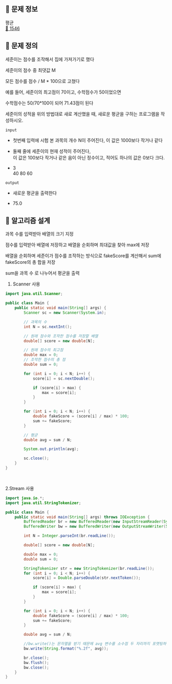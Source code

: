 ## 🌵 문제 정보
평균 <br>
[🚗 1546](https://www.acmicpc.net/problem/1546)

## 🌵 문제 정의
세준이는 점수를 조작해서 집에 가져가기로 했다 <br>

세준이의 점수 중 최댓값 M <br>

모든 점수를 점수 / M * 100으로 고쳤다 <br>

예를 들어, 세준이의 최고점이 70이고, 수학점수가 50이었으면 <br>

수학점수는 50/70*100이 되어 71.43점이 된다 <br>

세준이의 성적을 위의 방법대로 새로 계산했을 때, 새로운 평균을 구하는 프로그램을 작성하시오.


`input` <br>
- 첫번째 입력에 시험 본 과목의 개수 N이 주어진다, 이 값은 1000보다 작거나 같다
- 둘째 줄에 세준이의 현재 성적이 주어진다, <br>
  이 값은 100보다 작거나 같은 음이 아닌 정수이고, 적어도 하나의 값은 0보다 크다.


- 3 <br>
  40 80 60

`output` <br>
- 새로운 평균을 출력한다


- 75.0

## 🌵 알고리즘 설계

과목 수를 입력받아 배열의 크기 지정 <br>

점수를 입력받아 배열에 저장하고 배열을 순회하며 최대값을 찾아 max에 저장 <br>

배열을 순회하며 세준이가 점수를 조작하는 방식으로 fakeScore를 계산해서 sum에 fakeScore의 총 합을 저장 <br>

sum을 과목 수 로 나누어서 평균을 출력

1. Scanner 사용
```java
import java.util.Scanner;

public class Main {
    public static void main(String[] args) {
        Scanner sc = new Scanner(System.in);

        // 과목의 수
        int N = sc.nextInt();

        // 원래 점수와 조작한 점수를 저장할 배열
        double[] score = new double[N];

        // 원래 점수의 최고점
        double max = 0;
        // 조작한 점수의 총 점
        double sum = 0;

        for (int i = 0; i < N; i++) {
            score[i] = sc.nextDouble();

            if (score[i] > max) {
                max = score[i];
            }
        }

        for (int i = 0; i < N; i++) {
            double fakeScore = (score[i] / max) * 100;
            sum += fakeScore;
        }

        // 평균
        double avg = sum / N;

        System.out.println(avg);

        sc.close();
    }
}
```

<br>

2.Stream 사용
```java
import java.io.*;
import java.util.StringTokenizer;

public class Main {
    public static void main(String[] args) throws IOException {
        BufferedReader br = new BufferedReader(new InputStreamReader(System.in));
        BufferedWriter bw = new BufferedWriter(new OutputStreamWriter(System.out));

        int N = Integer.parseInt(br.readLine());

        double[] score = new double[N];

        double max = 0;
        double sum = 0;

        StringTokenizer str = new StringTokenizer(br.readLine());
        for (int i = 0; i < N; i++) {
            score[i] = Double.parseDouble(str.nextToken());

            if (score[i] > max) {
                max = score[i];
            }
        }

        for (int i = 0; i < N; i++) {
            double fakeScore = (score[i] / max) * 100;
            sum += fakeScore;
        }

        double avg = sum / N;

        //bw.write()는 문자열을 받기 때문에 avg 변수를 소수점 두 자리까지 포맷팅하여 문자열로 변환
        bw.write(String.format("%.2f", avg));

        br.close();
        bw.flush();
        bw.close();
    }
}
```
